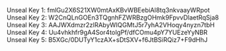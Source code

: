 Unseal Key 1: fmlGu2X6S21XW0mtAxKBvWBEebiAl8tq3nkvaayWRpot
Unseal Key 2: W2CnQLnGOEn3TQgnhFZWRBzgOHmk9FpvvDlaetRqSja8
Unseal Key 3: AAJWXdmzr2zlRAbyWIQGMtJ5r7yhA2VHoqy4nyzn7tbH
Unseal Key 4: Uu4vhkhfr9gA4Sor4tolgPf/dfCOmu4pY7YUEzeYyNBR
Unseal Key 5: B5XGc/0DUTyY1czAX+sDtSXV+f6JtBSiRQiz7+F9dHhJ